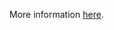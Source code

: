 More information [here](https://docs.bridgecrew.io/docs/oci-iam-password-policy-must-contain-numeric-characters).
